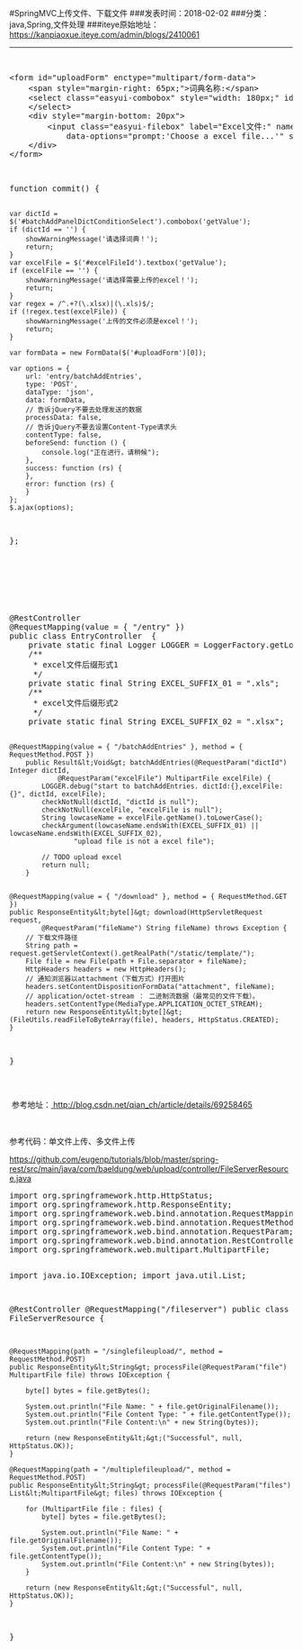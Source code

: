 #SpringMVC上传文件、下载文件
###发表时间：2018-02-02
###分类：java,Spring,文件处理
###iteye原始地址：<a href="https://kanpiaoxue.iteye.com/admin/blogs/2410061" target="_blank">https://kanpiaoxue.iteye.com/admin/blogs/2410061</a>

---

<div class="iteye-blog-content-contain" style="font-size: 14px;"> 
 <p>&nbsp;</p> 
 <pre name="code" class="上传文件的easyui的HTML">&lt;form id="uploadForm" enctype="multipart/form-data"&gt;
    &lt;span style="margin-right: 65px;"&gt;词典名称:&lt;/span&gt;
    &lt;select class="easyui-combobox" style="width: 180px;" id="batchAddPanelDictConditionSelect" name="dictId"&gt;
    &lt;/select&gt;    
    &lt;div style="margin-bottom: 20px"&gt;
        &lt;input class="easyui-filebox" label="Excel文件:" name="excelFile" id="excelFileId" labelPosition="left"
            data-options="prompt:'Choose a excel file...'" style="width: 100%"&gt;
    &lt;/div&gt;
&lt;/form&gt;</pre> 
 <p>&nbsp;</p> 
 <pre name="code" class="js">function commit() {

    var dictId = $('#batchAddPanelDictConditionSelect').combobox('getValue');
    if (dictId == '') {
        showWarningMessage('请选择词典！');
        return;
    }
    var excelFile = $('#excelFileId').textbox('getValue');
    if (excelFile == '') {
        showWarningMessage('请选择需要上传的excel！');
        return;
    }
    var regex = /^.+?(\.xlsx)|(\.xls)$/;
    if (!regex.test(excelFile)) {
        showWarningMessage('上传的文件必须是excel！');
        return;
    }

    var formData = new FormData($('#uploadForm')[0]);

    var options = {
        url: 'entry/batchAddEntries',
        type: 'POST',
        dataType: 'json',
        data: formData,
        // 告诉jQuery不要去处理发送的数据
        processData: false,
        // 告诉jQuery不要去设置Content-Type请求头
        contentType: false,
        beforeSend: function () {
            console.log("正在进行，请稍候");
        },
        success: function (rs) {
        },
        error: function (rs) {
        }
    };
    $.ajax(options);
};</pre> 
 <p>&nbsp;</p> 
 <p>&nbsp;</p> 
 <p>&nbsp;</p> 
 <pre name="code" class="java">@RestController
@RequestMapping(value = { "/entry" })
public class EntryController  {
    private static final Logger LOGGER = LoggerFactory.getLogger(EntryController.class);
    /**
     * excel文件后缀形式1
     */
    private static final String EXCEL_SUFFIX_01 = ".xls";
    /**
     * excel文件后缀形式2
     */
    private static final String EXCEL_SUFFIX_02 = ".xlsx";

    @RequestMapping(value = { "/batchAddEntries" }, method = { RequestMethod.POST })
        public Result&lt;Void&gt; batchAddEntries(@RequestParam("dictId") Integer dictId,
                @RequestParam("excelFile") MultipartFile excelFile) {
            LOGGER.debug("start to batchAddEntries. dictId:{},excelFile:{}", dictId, excelFile);
            checkNotNull(dictId, "dictId is null");
            checkNotNull(excelFile, "excelFile is null");
            String lowcaseName = excelFile.getName().toLowerCase();
            checkArgument(lowcaseName.endsWith(EXCEL_SUFFIX_01) || lowcaseName.endsWith(EXCEL_SUFFIX_02),
                    "upload file is not a excel file");

            // TODO upload excel
            return null;
        }


    @RequestMapping(value = { "/download" }, method = { RequestMethod.GET })
    public ResponseEntity&lt;byte[]&gt; download(HttpServletRequest request,
            @RequestParam("fileName") String fileName) throws Exception {
        // 下载文件路径
        String path = request.getServletContext().getRealPath("/static/template/");
        File file = new File(path + File.separator + fileName);
        HttpHeaders headers = new HttpHeaders();
        // 通知浏览器以attachment（下载方式）打开图片
        headers.setContentDispositionFormData("attachment", fileName);
        // application/octet-stream ： 二进制流数据（最常见的文件下载）。
        headers.setContentType(MediaType.APPLICATION_OCTET_STREAM);
        return new ResponseEntity&lt;byte[]&gt;(FileUtils.readFileToByteArray(file), headers, HttpStatus.CREATED);
    }
    
}</pre> 
 <p>&nbsp;&nbsp;</p> 
 <p>&nbsp;参考地址：<a href="http://blog.csdn.net/qian_ch/article/details/69258465">&nbsp;http://blog.csdn.net/qian_ch/article/details/69258465</a></p> 
 <p>&nbsp;</p> 
 <p>参考代码：单文件上传、多文件上传</p> 
 <p><a href="https://github.com/eugenp/tutorials/blob/master/spring-rest/src/main/java/com/baeldung/web/upload/controller/FileServerResource.java">https://github.com/eugenp/tutorials/blob/master/spring-rest/src/main/java/com/baeldung/web/upload/controller/FileServerResource.java</a></p> 
 <pre name="code" class="java">import org.springframework.http.HttpStatus;
import org.springframework.http.ResponseEntity;
import org.springframework.web.bind.annotation.RequestMapping;
import org.springframework.web.bind.annotation.RequestMethod;
import org.springframework.web.bind.annotation.RequestParam;
import org.springframework.web.bind.annotation.RestController;
import org.springframework.web.multipart.MultipartFile;

import java.io.IOException;
import java.util.List;

@RestController
@RequestMapping("/fileserver")
public class FileServerResource {

    @RequestMapping(path = "/singlefileupload/", method = RequestMethod.POST)
    public ResponseEntity&lt;String&gt; processFile(@RequestParam("file") MultipartFile file) throws IOException {

        byte[] bytes = file.getBytes();

        System.out.println("File Name: " + file.getOriginalFilename());
        System.out.println("File Content Type: " + file.getContentType());
        System.out.println("File Content:\n" + new String(bytes));

        return (new ResponseEntity&lt;&gt;("Successful", null, HttpStatus.OK));
    }

    @RequestMapping(path = "/multiplefileupload/", method = RequestMethod.POST)
    public ResponseEntity&lt;String&gt; processFile(@RequestParam("files") List&lt;MultipartFile&gt; files) throws IOException {

        for (MultipartFile file : files) {
            byte[] bytes = file.getBytes();

            System.out.println("File Name: " + file.getOriginalFilename());
            System.out.println("File Content Type: " + file.getContentType());
            System.out.println("File Content:\n" + new String(bytes));
        }

        return (new ResponseEntity&lt;&gt;("Successful", null, HttpStatus.OK));
    }
}</pre> 
 <p>&nbsp;</p> 
 <p>&nbsp;</p> 
 <p>&nbsp;</p> 
 <p>&nbsp;</p> 
 <p>&nbsp;</p> 
</div>